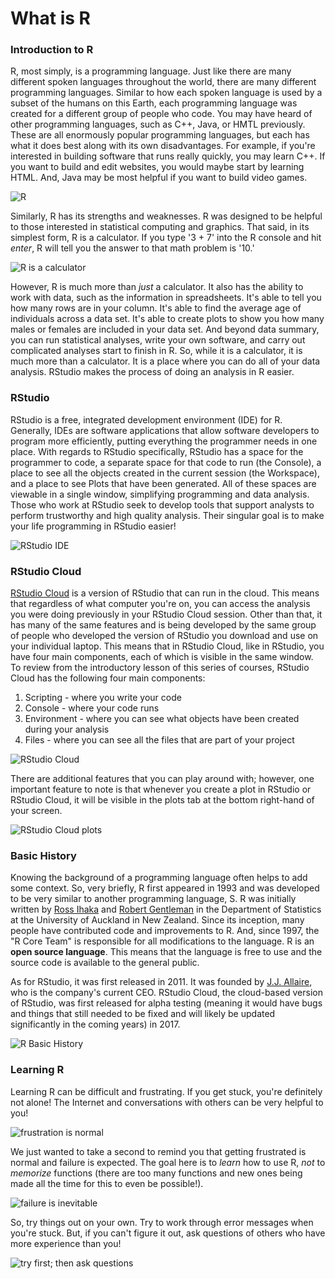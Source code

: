 


# What is R

### Introduction to R

R, most simply, is a programming language. Just like there are many different spoken languages throughout the world, there are many different programming languages. Similar to how each spoken language is used by a subset of the humans on this Earth, each programming language was created for a different group of people who code. You may have heard of other programming languages, such as C++, Java, or HMTL previously. These are all enormously popular programming languages, but each has what it does best along with its own disadvantages. For example, if you're interested in building software that runs really quickly, you may learn C++. If you want to build and edit websites, you would maybe start by learning HTML. And, Java may be most helpful if you want to build video games.

![R](https://docs.google.com/presentation/d/1-GwpqNvTqNtobrgF-o0SCD0SvUwlv1b_MYF8QnyMHJk/export/png?id=1-GwpqNvTqNtobrgF-o0SCD0SvUwlv1b_MYF8QnyMHJk&pageid=g30e52257b9_0_7)

Similarly, R has its strengths and weaknesses. R was designed to be helpful to those interested in statistical computing and graphics. That said, in its simplest form, R is a calculator. If you type '3 + 7' into the R console and hit _enter_, R will tell you the answer to that math problem is '10.'

![R is a calculator](https://docs.google.com/presentation/d/1-GwpqNvTqNtobrgF-o0SCD0SvUwlv1b_MYF8QnyMHJk/export/png?id=1-GwpqNvTqNtobrgF-o0SCD0SvUwlv1b_MYF8QnyMHJk&pageid=g30e52257b9_0_12)

However, R is much more than *just* a calculator. It also has the ability to work with data, such as the information in spreadsheets. It's able to tell you how many rows are in your column. It's able to find the average age of individuals across a data set. It's able to create plots to show you how many males or females are included in your data set. And beyond data summary, you can run statistical analyses, write your own software, and carry out complicated analyses start to finish in R. So, while it is a calculator, it is much more than a calculator. It is a place where you can do all of your data analysis. RStudio makes the process of doing an analysis in R easier.

### RStudio

RStudio is a free, integrated development environment (IDE) for R. Generally, IDEs are software applications that allow software developers to program more efficiently, putting everything the programmer needs in one place. With regards to RStudio specifically, RStudio has a space for the programmer to code, a separate space for that code to run (the Console), a place to see all the objects created in the current session (the Workspace), and a place to see Plots that have been generated. All of these spaces are viewable in a single window, simplifying programming and data analysis. Those who work at RStudio seek to develop tools that support analysts to perform trustworthy and high quality analysis. Their singular goal is to make your life programming in RStudio easier!


![RStudio IDE](https://docs.google.com/presentation/d/1-GwpqNvTqNtobrgF-o0SCD0SvUwlv1b_MYF8QnyMHJk/export/png?id=1-GwpqNvTqNtobrgF-o0SCD0SvUwlv1b_MYF8QnyMHJk&pageid=g2bfdb07292_0_151)

### RStudio Cloud

<a href="https://rstudio.cloud/" target="_blank">RStudio Cloud</a> is a version of RStudio that can run in the cloud. This means that regardless of what computer you're on, you can access the analysis you were doing previously in your RStudio Cloud session. Other than that, it has many of the same features and is being developed by the same group of people who developed the version of RStudio you download and use on your individual laptop. This means that in RStudio Cloud, like in RStudio, you have four main components, each of which is visible in the same window. To review from the introductory lesson of this series of courses, RStudio Cloud has the following four main components:

1. Scripting - where you write your code
2. Console - where your code runs
3. Environment - where you can see what objects have been created during your analysis
4. Files - where you can see all the files that are part of your project

![RStudio Cloud](https://docs.google.com/presentation/d/1-GwpqNvTqNtobrgF-o0SCD0SvUwlv1b_MYF8QnyMHJk/export/png?id=1-GwpqNvTqNtobrgF-o0SCD0SvUwlv1b_MYF8QnyMHJk&pageid=g30e52257b9_0_21)

There are additional features that you can play around with; however, one important feature to note is that whenever you create a plot in RStudio or RStudio Cloud, it will be visible in the plots tab at the bottom right-hand of your screen.


![RStudio Cloud plots](https://docs.google.com/presentation/d/1-GwpqNvTqNtobrgF-o0SCD0SvUwlv1b_MYF8QnyMHJk/export/png?id=1-GwpqNvTqNtobrgF-o0SCD0SvUwlv1b_MYF8QnyMHJk&pageid=g30e52257b9_0_77)

### Basic History

Knowing the background of a programming language often helps to add some context. So, very briefly, R first appeared in 1993 and was developed to be very similar to another programming language, S. R was initially written by [Ross Ihaka](https://www.stat.auckland.ac.nz/~ihaka/) and [Robert Gentleman](https://www.linkedin.com/in/robert-gentleman-06845098/) in the Department of Statistics at the University of Auckland in New Zealand. Since its inception, many people have contributed code and improvements to R. And, since 1997, the "R Core Team" is responsible for all modifications to the language. R is an **open source language**. This means that the language is free to use and the source code is available to the general public.

As for RStudio, it was first released in 2011. It was founded by [J.J. Allaire](https://www.linkedin.com/in/jjallaire/), who is the company's current CEO. RStudio Cloud, the cloud-based version of RStudio, was first released for alpha testing (meaning it would have bugs and things that still needed to be fixed and will likely be updated significantly in the coming years) in 2017.


![R Basic History](https://docs.google.com/presentation/d/1-GwpqNvTqNtobrgF-o0SCD0SvUwlv1b_MYF8QnyMHJk/export/png?id=1-GwpqNvTqNtobrgF-o0SCD0SvUwlv1b_MYF8QnyMHJk&pageid=g30e52257b9_0_166)

### Learning R

Learning R can be difficult and frustrating. If you get stuck, you're definitely not alone! The Internet and conversations with others can be very helpful to you!

![frustration is normal](https://docs.google.com/presentation/d/1-GwpqNvTqNtobrgF-o0SCD0SvUwlv1b_MYF8QnyMHJk/export/png?id=1-GwpqNvTqNtobrgF-o0SCD0SvUwlv1b_MYF8QnyMHJk&pageid=g41ea14c347_0_76)

We just wanted to take a second to remind you that getting frustrated is normal and failure is expected. The goal here is to *learn* how to use R, *not* to *memorize* functions (there are too many functions and new ones being made all the time for this to even be possible!).

![failure is inevitable](https://docs.google.com/presentation/d/1-GwpqNvTqNtobrgF-o0SCD0SvUwlv1b_MYF8QnyMHJk/export/png?id=1-GwpqNvTqNtobrgF-o0SCD0SvUwlv1b_MYF8QnyMHJk&pageid=g41ea14c347_0_152)

So, try things out on your own. Try to work through error messages when you're stuck. But, if you can't figure it out, ask questions of others who have more experience than you!

![try first; then ask questions](https://docs.google.com/presentation/d/1-GwpqNvTqNtobrgF-o0SCD0SvUwlv1b_MYF8QnyMHJk/export/png?id=1-GwpqNvTqNtobrgF-o0SCD0SvUwlv1b_MYF8QnyMHJk&pageid=g41ea14c347_0_0)
